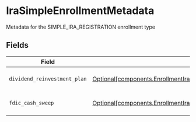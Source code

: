 # IraSimpleEnrollmentMetadata

Metadata for the SIMPLE_IRA_REGISTRATION enrollment type


## Fields

| Field                                                                                                                                                                          | Type                                                                                                                                                                           | Required                                                                                                                                                                       | Description                                                                                                                                                                    | Example                                                                                                                                                                        |
| ------------------------------------------------------------------------------------------------------------------------------------------------------------------------------ | ------------------------------------------------------------------------------------------------------------------------------------------------------------------------------ | ------------------------------------------------------------------------------------------------------------------------------------------------------------------------------ | ------------------------------------------------------------------------------------------------------------------------------------------------------------------------------ | ------------------------------------------------------------------------------------------------------------------------------------------------------------------------------ |
| `dividend_reinvestment_plan`                                                                                                                                                   | [Optional[components.EnrollmentIraSimpleEnrollmentMetadataDividendReinvestmentPlan]](../../models/components/enrollmentirasimpleenrollmentmetadatadividendreinvestmentplan.md) | :heavy_minus_sign:                                                                                                                                                             | Option to auto-enroll in Dividend Reinvestment; defaults to DIVIDEND_REINVESTMENT_ENROLL                                                                                       | DIVIDEND_REINVESTMENT_ENROLL                                                                                                                                                   |
| `fdic_cash_sweep`                                                                                                                                                              | [Optional[components.EnrollmentIraSimpleEnrollmentMetadataFdicCashSweep]](../../models/components/enrollmentirasimpleenrollmentmetadatafdiccashsweep.md)                       | :heavy_minus_sign:                                                                                                                                                             | Option to auto-enroll in FDIC cash sweep; defaults to FDIC_CASH_SWEEP_ENROLL                                                                                                   | FDIC_CASH_SWEEP_ENROLL                                                                                                                                                         |